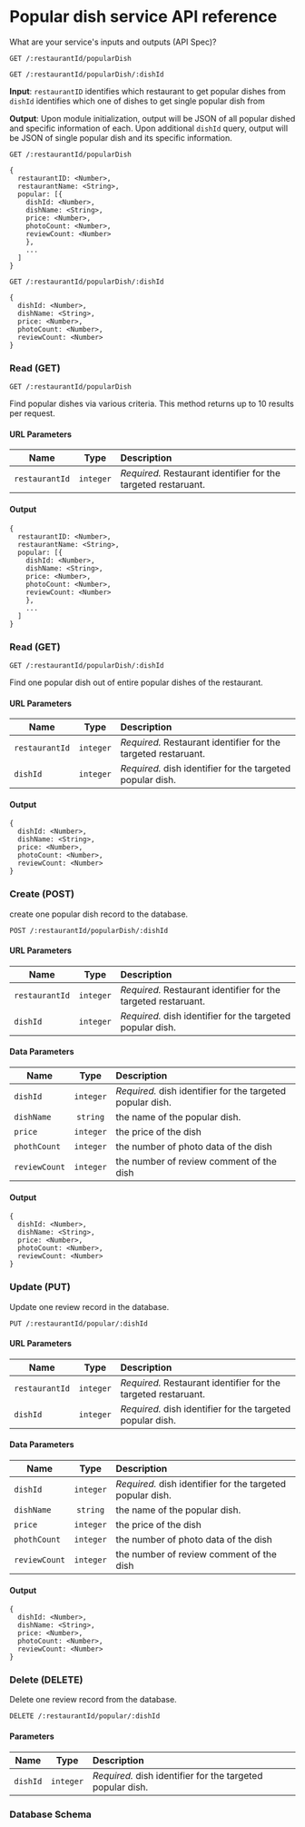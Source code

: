 

# Popular dish service API reference

What are your service's inputs and outputs (API Spec)?

`GET /:restaurantId/popularDish`

`GET /:restaurantId/popularDish/:dishId`


**Input**: `restaurantID` identifies which restaurant to get popular dishes from
            `dishId` identifies which one of dishes to get single popular dish from 

**Output**: Upon module initialization, output will be JSON of all popular dished and specific information of each.
            Upon additional `dishId` query, output will be JSON of single popular dish and its specific information.

`GET /:restaurantId/popularDish`

```
{
  restaurantID: <Number>,
  restaurantName: <String>,
  popular: [{
    dishId: <Number>,
    dishName: <String>,
    price: <Number>,
    photoCount: <Number>,
    reviewCount: <Number>
    },
    ...
  ]
}
```

`GET /:restaurantId/popularDish/:dishId`

```
{
  dishId: <Number>,
  dishName: <String>,
  price: <Number>,
  photoCount: <Number>,
  reviewCount: <Number>
}
```

### Read (GET)

`GET /:restaurantId/popularDish`

Find popular dishes via various criteria. This method returns up to 10 results per request.

#### URL Parameters

| Name             | Type          | Description                                                            |
| ---------------- |:-------------:| :----------------------------------------------------------------------|
| `restaurantId`   | `integer`     | *Required.* Restaurant identifier for the targeted restaruant.         |

#### Output

```
{
  restaurantID: <Number>,
  restaurantName: <String>,
  popular: [{
    dishId: <Number>,
    dishName: <String>,
    price: <Number>,
    photoCount: <Number>,
    reviewCount: <Number>
    },
    ...
  ]
}
```

### Read (GET)

`GET /:restaurantId/popularDish/:dishId`

Find one popular dish out of entire popular dishes of the restaurant.

#### URL Parameters

| Name             | Type          | Description                                                            |
| ---------------- |:-------------:| :----------------------------------------------------------------------|
| `restaurantId`   | `integer`     | *Required.* Restaurant identifier for the targeted restaruant.         |
| `dishId`         | `integer`     | *Required.* dish identifier for the targeted popular dish.             |

#### Output

```
{
  dishId: <Number>,
  dishName: <String>,
  price: <Number>,
  photoCount: <Number>,
  reviewCount: <Number>
}
```

### Create (POST)

create one popular dish record to the database.

`POST /:restaurantId/popularDish/:dishId`

#### URL Parameters

| Name             | Type          | Description                                                            |
| ---------------- |:-------------:| :----------------------------------------------------------------------|
| `restaurantId`   | `integer`     | *Required.* Restaurant identifier for the targeted restaruant.         |
| `dishId`         | `integer`     | *Required.* dish identifier for the targeted popular dish.             |

#### Data Parameters
| Name             | Type          | Description                                                            |
| ---------------- |:-------------:| :----------------------------------------------------------------------|
| `dishId`         | `integer`     | *Required.* dish identifier for the targeted popular dish.             |
| `dishName`       | `string`      | the name of the popular dish.                                          |
| `price `         | `integer`     | the price of the dish                                                  |
| `phothCount`     | `integer`     | the number of photo data of the dish                                   |
| `reviewCount`    | `integer`     | the number of review comment of the dish                               |

#### Output
```
{
  dishId: <Number>,
  dishName: <String>,
  price: <Number>,
  photoCount: <Number>,
  reviewCount: <Number>
}
```


### Update (PUT)

Update one review record in the database.

`PUT /:restaurantId/popular/:dishId`

#### URL Parameters

| Name             | Type          | Description                                                            |
| ---------------- |:-------------:| :----------------------------------------------------------------------|
| `restaurantId`   | `integer`     | *Required.* Restaurant identifier for the targeted restaruant.         |
| `dishId`         | `integer`     | *Required.* dish identifier for the targeted popular dish.             |

#### Data Parameters
| Name             | Type          | Description                                                            |
| ---------------- |:-------------:| :----------------------------------------------------------------------|
| `dishId`         | `integer`     | *Required.* dish identifier for the targeted popular dish.             |
| `dishName`       | `string`      | the name of the popular dish.                                          |
| `price `         | `integer`     | the price of the dish                                                  |
| `phothCount`     | `integer`     | the number of photo data of the dish                                   |
| `reviewCount`    | `integer`     | the number of review comment of the dish                               |

#### Output
```
{
  dishId: <Number>,
  dishName: <String>,
  price: <Number>,
  photoCount: <Number>,
  reviewCount: <Number>
}
```

### Delete (DELETE)

Delete one review record from the database.

`DELETE /:restaurantId/popular/:dishId`

#### Parameters

| Name             | Type          | Description                                                            |
| ---------------- |:-------------:| :----------------------------------------------------------------------|
| `dishId`         | `integer`     | *Required.* dish identifier for the targeted popular dish.             |

### Database Schema
